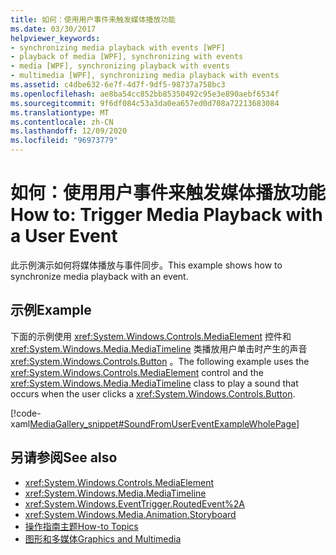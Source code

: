 ```yaml
---
title: 如何：使用用户事件来触发媒体播放功能
ms.date: 03/30/2017
helpviewer_keywords:
- synchronizing media playback with events [WPF]
- playback of media [WPF], synchronizing with events
- media [WPF], synchronizing playback with events
- multimedia [WPF], synchronizing media playback with events
ms.assetid: c4dbe632-6e7f-4d7f-9df5-98737a758bc3
ms.openlocfilehash: ae8ba54cc852bb85350492c95e3e890aebf6534f
ms.sourcegitcommit: 9f6df084c53a3da0ea657ed0d708a72213683084
ms.translationtype: MT
ms.contentlocale: zh-CN
ms.lasthandoff: 12/09/2020
ms.locfileid: "96973779"
---
```

# <a name="how-to-trigger-media-playback-with-a-user-event"></a><span data-ttu-id="19565-102">如何：使用用户事件来触发媒体播放功能</span><span class="sxs-lookup"><span data-stu-id="19565-102">How to: Trigger Media Playback with a User Event</span></span>
<span data-ttu-id="19565-103">此示例演示如何将媒体播放与事件同步。</span><span class="sxs-lookup"><span data-stu-id="19565-103">This example shows how to synchronize media playback with an event.</span></span>  
  
## <a name="example"></a><span data-ttu-id="19565-104">示例</span><span class="sxs-lookup"><span data-stu-id="19565-104">Example</span></span>  
 <span data-ttu-id="19565-105">下面的示例使用 <xref:System.Windows.Controls.MediaElement> 控件和 <xref:System.Windows.Media.MediaTimeline> 类播放用户单击时产生的声音 <xref:System.Windows.Controls.Button> 。</span><span class="sxs-lookup"><span data-stu-id="19565-105">The following example uses the <xref:System.Windows.Controls.MediaElement> control and the <xref:System.Windows.Media.MediaTimeline> class to play a sound that occurs when the user clicks a <xref:System.Windows.Controls.Button>.</span></span>  
  
 [!code-xaml[MediaGallery_snippet#SoundFromUserEventExampleWholePage](~/samples/snippets/csharp/VS_Snippets_Wpf/MediaGallery_snippet/CSharp/SoundFromUserEventExample.xaml#soundfromusereventexamplewholepage)]  
  
## <a name="see-also"></a><span data-ttu-id="19565-106">另请参阅</span><span class="sxs-lookup"><span data-stu-id="19565-106">See also</span></span>

- <xref:System.Windows.Controls.MediaElement>
- <xref:System.Windows.Media.MediaTimeline>
- <xref:System.Windows.EventTrigger.RoutedEvent%2A>
- <xref:System.Windows.Media.Animation.Storyboard>
- [<span data-ttu-id="19565-107">操作指南主题</span><span class="sxs-lookup"><span data-stu-id="19565-107">How-to Topics</span></span>](audio-and-video-how-to-topics.md)
- [<span data-ttu-id="19565-108">图形和多媒体</span><span class="sxs-lookup"><span data-stu-id="19565-108">Graphics and Multimedia</span></span>](index.md)
